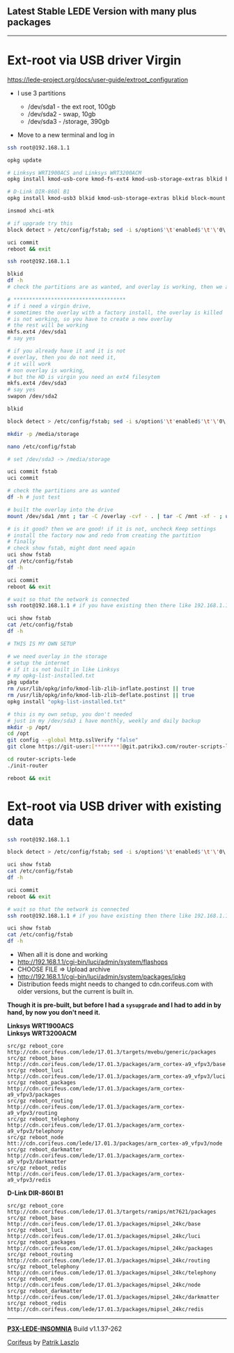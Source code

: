[//]: #@corifeus-header

## Latest Stable LEDE Version with many plus packages

---
                        
[//]: #@corifeus-header:end
# Ext-root via USB driver Virgin

https://lede-project.org/docs/user-guide/extroot_configuration

* I use 3 partitions
  * /dev/sda1 - the ext root, 100gb
  * /dev/sda2 - swap, 10gb
  * /dev/sda3 - /storage, 390gb

* Move to a new terminal and log in

```bash
ssh root@192.168.1.1

opkg update

# Linksys WRT1900ACS and Linksys WRT3200ACM 
opkg install kmod-usb-core kmod-fs-ext4 kmod-usb-storage-extras blkid block-mount e2fsprogs fdisk 

# D-Link DIR-860l B1
opkg install kmod-usb3 blkid kmod-usb-storage-extras blkid block-mount fdisk e2fsprogs 

insmod xhci-mtk

# if upgrade try this
block detect > /etc/config/fstab; sed -i s/option$'\t'enabled$'\t'\'0\'/option$'\t'enabled$'\t'\'1\'/ /etc/config/fstab; sed -i s#/mnt/sda1#/overlay# /etc/config/fstab; cat /etc/config/fstab;

uci commit
reboot && exit

ssh root@192.168.1.1

blkid
df -h
# check the partitions are as wanted, and overlay is working, then we are done

# ************************************
# if i need a virgin drive, 
# sometimes the overlay with a factory install, the overlay is killed
# is not working, so you have to create a new overlay
# the rest will be working
mkfs.ext4 /dev/sda1
# say yes

# if you already have it and it is not
# overlay, then you do not need it,
# it will work
# non overlay is working,
# but the HD is virgin you need an ext4 filesytem 
mkfs.ext4 /dev/sda3
# say yes
swapon /dev/sda2

blkid

block detect > /etc/config/fstab; sed -i s/option$'\t'enabled$'\t'\'0\'/option$'\t'enabled$'\t'\'1\'/ /etc/config/fstab; sed -i s#/mnt/sda1#/overlay# /etc/config/fstab; cat /etc/config/fstab;

mkdir -p /media/storage

nano /etc/config/fstab

# set /dev/sda3 -> /media/storage

uci commit fstab
uci commit

# check the partitions are as wanted
df -h # just test

# built the overlay into the drive
mount /dev/sda1 /mnt ; tar -C /overlay -cvf - . | tar -C /mnt -xf - ; umount /mnt

# is it good? then we are good! if it is not, uncheck Keep settings 
# install the factory now and redo from creating the partition
# finally 
# check show fstab, might dont need again
uci show fstab 
cat /etc/config/fstab
df -h 

uci commit
reboot && exit

# wait so that the network is connected
ssh root@192.168.1.1 # if you have existing then there like 192.168.1.1

uci show fstab 
cat /etc/config/fstab
df -h 

# THIS IS MY OWN SETUP

# we need overlay in the storage
# setup the internet
# if it is not built in like Linksys
# my opkg-list-installed.txt 
pkg update
rm /usr/lib/opkg/info/kmod-lib-zlib-inflate.postinst || true
rm /usr/lib/opkg/info/kmod-lib-zlib-deflate.postinst || true
opkg install "opkg-list-installed.txt"

# this is my own setup, you don't needed
# just in my /dev/sda3 i have monthly, weekly and daily backup
mkdir -p /opt/ 
cd /opt 
git config --global http.sslVerify "false" 
git clone https://git-user:[********]@git.patrikx3.com/router-scripts-lede.git 

cd router-scripts-lede
./init-router

reboot && exit
```

# Ext-root via USB driver with existing data

```bash
ssh root@192.168.1.1

block detect > /etc/config/fstab; sed -i s/option$'\t'enabled$'\t'\'0\'/option$'\t'enabled$'\t'\'1\'/ /etc/config/fstab; sed -i s#/mnt/sda1#/overlay# /etc/config/fstab; cat /etc/config/fstab;

uci show fstab 
cat /etc/config/fstab
df -h 

uci commit
reboot && exit

# wait so that the network is connected
ssh root@192.168.1.1 # if you have existing then there like 192.168.1.1

uci show fstab 
cat /etc/config/fstab
df -h 


```

* When all it is done and working 
* http://192.168.1.1/cgi-bin/luci/admin/system/flashops
* CHOOSE FILE => Upload archive
* http://192.168.1.1/cgi-bin/luci/admin/system/packages/ipkg
* Distribution feeds might needs to changed to cdn.corifeus.com with older versions, but the current is built in.

**Though it is pre-built, but before I had a ```sysupgrade``` and I had to add in by hand, by now you don't need it.**

**Linksys WRT1900ACS**  
**Linksys WRT3200ACM**  
```text
src/gz reboot_core http://cdn.corifeus.com/lede/17.01.3/targets/mvebu/generic/packages
src/gz reboot_base http://cdn.corifeus.com/lede/17.01.3/packages/arm_cortex-a9_vfpv3/base
src/gz reboot_luci http://cdn.corifeus.com/lede/17.01.3/packages/arm_cortex-a9_vfpv3/luci
src/gz reboot_packages http://cdn.corifeus.com/lede/17.01.3/packages/arm_cortex-a9_vfpv3/packages
src/gz reboot_routing http://cdn.corifeus.com/lede/17.01.3/packages/arm_cortex-a9_vfpv3/routing
src/gz reboot_telephony http://cdn.corifeus.com/lede/17.01.3/packages/arm_cortex-a9_vfpv3/telephony
src/gz reboot_node htt://cdn.corifeus.com/lede/17.01.3/packages/arm_cortex-a9_vfpv3/node
src/gz reboot_darkmatter http://cdn.corifeus.com/lede/17.01.3/packages/arm_cortex-a9_vfpv3/darkmatter
src/gz reboot_redis http://cdn.corifeus.com/lede/17.01.3/packages/arm_cortex-a9_vfpv3/redis
``` 

**D-Link DIR-860l B1**
```text
src/gz reboot_core http://cdn.corifeus.com/lede/17.01.3/targets/ramips/mt7621/packages
src/gz reboot_base http://cdn.corifeus.com/lede/17.01.3/packages/mipsel_24kc/base
src/gz reboot_luci http://cdn.corifeus.com/lede/17.01.3/packages/mipsel_24kc/luci
src/gz reboot_packages http://cdn.corifeus.com/lede/17.01.3/packages/mipsel_24kc/packages
src/gz reboot_routing http://cdn.corifeus.com/lede/17.01.3/packages/mipsel_24kc/routing
src/gz reboot_telephony http://cdn.corifeus.com/lede/17.01.3/packages/mipsel_24kc/telephony
src/gz reboot_node http://cdn.corifeus.com/lede/17.01.3/packages/mipsel_24kc/node
src/gz reboot_darkmatter http://cdn.corifeus.com/lede/17.01.3/packages/mipsel_24kc/darkmatter
src/gz reboot_redis http://cdn.corifeus.com/lede/17.01.3/packages/mipsel_24kc/redis
``` 

[//]: #@corifeus-footer

---

[**P3X-LEDE-INSOMNIA**](https://pages.corifeus.com/lede-insomnia) Build v1.1.37-262

[Corifeus](http://www.corifeus.com) by [Patrik Laszlo](http://patrikx3.com)

[//]: #@corifeus-footer:end